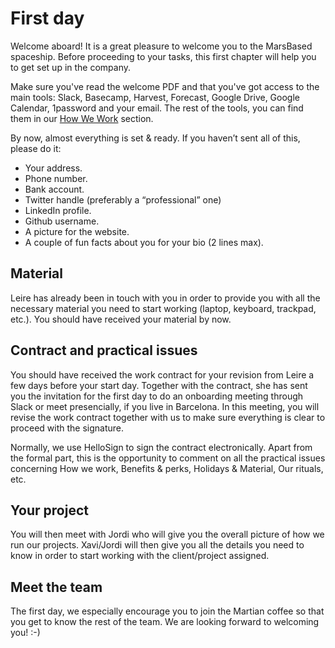 # First day

Welcome aboard! It is a great pleasure to welcome you to the MarsBased spaceship. Before proceeding to your tasks, this first chapter will help you to get set up in the company.

Make sure you've read the welcome PDF and that you've got access to the main tools: Slack, Basecamp, Harvest, Forecast, Google Drive, Google Calendar, 1password and your email. The rest of the tools, you can find them in our [How We Work](/howwework.md) section.

By now, almost everything is set & ready. If you haven’t sent all of this, please do it:

* Your address.
* Phone number.
* Bank account.
* Twitter handle (preferably a “professional” one)
* LinkedIn profile.
* Github username.
* A picture for the website.
* A couple of fun facts about you for your bio (2 lines max).

## Material

Leire has already been in touch with you in order to provide you with all the necessary material you need to start working (laptop, keyboard, trackpad, etc.). You should have received your material by now.

## Contract and practical issues

You should have received the work contract for your revision from Leire a few days before your start day. Together with the contract, she has sent you the invitation for the first day to do an onboarding meeting through Slack or meet presencially, if you live in Barcelona. In this meeting, you will revise the work contract together with us to make sure everything is clear to proceed with the signature.

Normally, we use HelloSign to sign the contract electronically. Apart from the formal part, this is the opportunity to comment on all the practical issues concerning How we work, Benefits & perks, Holidays & Material, Our rituals, etc.

## Your project

You will then meet with Jordi who will give you the overall picture of how we run our projects. Xavi/Jordi will then give you all the details you need to know in order to start working with the client/project assigned.

## Meet the team

The first day, we especially encourage you to join the Martian coffee so that you get to know the rest of the team. We are looking forward to welcoming you! :-)


